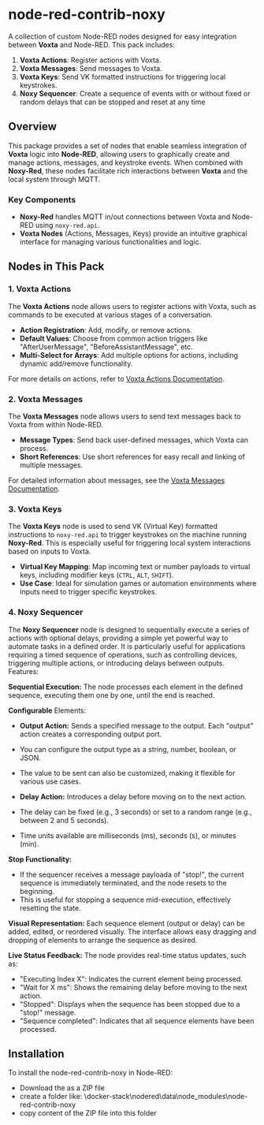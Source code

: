 # node-red-contrib-noxy

A collection of custom Node-RED nodes designed for easy integration between **Voxta** and Node-RED. This pack includes:

1. **Voxta Actions**: Register actions with Voxta.
2. **Voxta Messages**: Send messages to Voxta.
3. **Voxta Keys**: Send VK formatted instructions for triggering local keystrokes.
4. **Noxy Sequencer**: Create a sequence of events with or without fixed or random delays that can be stopped and reset at any time

## Overview

This package provides a set of nodes that enable seamless integration of **Voxta** logic into **Node-RED**, allowing users to graphically create and manage actions, messages, and keystroke events. When combined with **Noxy-Red**, these nodes facilitate rich interactions between **Voxta** and the local system through MQTT.

### Key Components
- **Noxy-Red** handles MQTT in/out connections between Voxta and Node-RED using `noxy-red.api`.
- **Voxta Nodes** (Actions, Messages, Keys) provide an intuitive graphical interface for managing various functionalities and logic.

## Nodes in This Pack

### 1. Voxta Actions
The **Voxta Actions** node allows users to register actions with Voxta, such as commands to be executed at various stages of a conversation.

- **Action Registration**: Add, modify, or remove actions.
- **Default Values**: Choose from common action triggers like "AfterUserMessage", "BeforeAssistantMessage", etc.
- **Multi-Select for Arrays**: Add multiple options for actions, including dynamic add/remove functionality.
  
For more details on actions, refer to [Voxta Actions Documentation](https://doc.voxta.ai/docs/actions/).

### 2. Voxta Messages
The **Voxta Messages** node allows users to send text messages back to Voxta from within Node-RED.

- **Message Types**: Send back user-defined messages, which Voxta can process.
- **Short References**: Use short references for easy recall and linking of multiple messages.

For detailed information about messages, see the [Voxta Messages Documentation](https://doc.voxta.ai/docs/messages/).

### 3. Voxta Keys
The **Voxta Keys** node is used to send VK (Virtual Key) formatted instructions to `noxy-red.api` to trigger keystrokes on the machine running **Noxy-Red**. This is especially useful for triggering local system interactions based on inputs to Voxta.

- **Virtual Key Mapping**: Map incoming text or number payloads to virtual keys, including modifier keys (`CTRL`, `ALT`, `SHIFT`).
- **Use Case**: Ideal for simulation games or automation environments where inputs need to trigger specific keystrokes.

### 4. Noxy Sequencer

The **Noxy Sequencer** node is designed to sequentially execute a series of actions with optional delays, providing a simple yet powerful way to automate tasks in a defined order. It is particularly useful for applications requiring a timed sequence of operations, such as controlling devices, triggering multiple actions, or introducing delays between outputs.
Features:

**Sequential Execution:** The node processes each element in the defined sequence, executing them one by one, until the end is reached.

**Configurable** Elements:
- **Output Action:** Sends a specified message to the output. Each "output" action creates a corresponding output port.
- You can configure the output type as a string, number, boolean, or JSON.
- The value to be sent can also be customized, making it flexible for various use cases.

- **Delay Action:** Introduces a delay before moving on to the next action.
- The delay can be fixed (e.g., 3 seconds) or set to a random range (e.g., between 2 and 5 seconds).
- Time units available are milliseconds (ms), seconds (s), or minutes (min).

**Stop Functionality:**
- If the sequencer receives a message payloada of "stop!", the current sequence is immediately terminated, and the node resets to the beginning.
- This is useful for stopping a sequence mid-execution, effectively resetting the state.

**Visual Representation:** Each sequence element (output or delay) can be added, edited, or reordered visually. The interface allows easy dragging and dropping of elements to arrange the sequence as desired.

**Live Status Feedback:** The node provides real-time status updates, such as:
- "Executing Index X": Indicates the current element being processed.
- "Wait for X ms": Shows the remaining delay before moving to the next action.
- "Stopped": Displays when the sequence has been stopped due to a "stop!" message.
- "Sequence completed": Indicates that all sequence elements have been processed.

## Installation

To install the node-red-contrib-noxy in Node-RED:

- Download the as a ZIP file
- create a folder like: \docker-stack\nodered\data\node_modules\node-red-contrib-noxy
- copy content of the ZIP file into this folder
